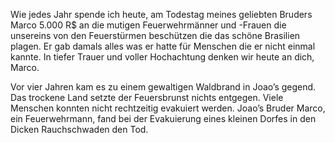Wie jedes Jahr spende ich heute, am Todestag meines geliebten Bruders Marco 5.000 R$ an die mutigen Feuerwehrmänner und -Frauen die unsereins von den Feuerstürmen beschützen die das schöne Brasilien plagen. Er gab damals alles was er hatte für Menschen die er nicht einmal kannte. In tiefer Trauer und voller Hochachtung denken wir heute an dich, Marco.

Vor vier Jahren kam es zu einem gewaltigen Waldbrand in Joao’s gegend. Das trockene Land setzte der Feuersbrunst nichts entgegen. Viele Menschen konnten nicht rechtzeitig evakuiert werden. Joao’s Bruder Marco, ein Feuerwehrmann, fand bei der Evakuierung eines kleinen Dorfes in den Dicken Rauchschwaden den Tod.
